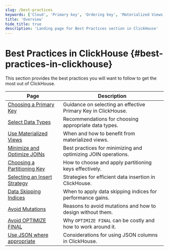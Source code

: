 ```yaml
---
slug: /best-practices
keywords: ['Cloud', 'Primary key', 'Ordering key', 'Materialized Views', 'Best Practices', 'Bulk Inserts', 'Asynchronous Inserts', 'Avoid Mutations', 'Avoid Nullable Columns', 'Avoid Optimize Final', 'Partitioning Key']
title: 'Overview'
hide_title: true
description: 'Landing page for Best Practices section in ClickHouse'
---
```


# Best Practices in ClickHouse {#best-practices-in-clickhouse}

This section provides the best practices you will want to follow to get the most out of ClickHouse.

| Page                                                                 | Description                                                              |
|----------------------------------------------------------------------|--------------------------------------------------------------------------|
| [Choosing a Primary Key](/bestpractices/choosing-a-primary-key)     | Guidance on selecting an effective Primary Key in ClickHouse.            |
| [Select Data Types](/bestpractices/select-data-types)               | Recommendations for choosing appropriate data types.                     |
| [Use Materialized Views](/bestpractices/use-materialized-views)     | When and how to benefit from materialized views.                         |
| [Minimize and Optimize JOINs](/bestpractices/minimize-optimize-joins)| Best practices for minimizing and optimizing JOIN operations.            |
| [Choosing a Partitioning Key](/bestpractices/choosing-a-partitioning-key) | How to choose and apply partitioning keys effectively.              |
| [Selecting an Insert Strategy](/bestpractices/selecting-an-insert-strategy) | Strategies for efficient data insertion in ClickHouse.             |
| [Data Skipping Indices](/bestpractices/use-data-skipping-indices-where-appropriate) | When to apply data skipping indices for performance gains.    |
| [Avoid Mutations](/bestpractices/avoid-mutations)                   | Reasons to avoid mutations and how to design without them.               |
| [Avoid OPTIMIZE FINAL](/bestpractices/avoid-optimize-final)         | Why `OPTIMIZE FINAL` can be costly and how to work around it.           |
| [Use JSON where appropriate](/bestpractices/use-json-where-appropriate) | Considerations for using JSON columns in ClickHouse.               |
